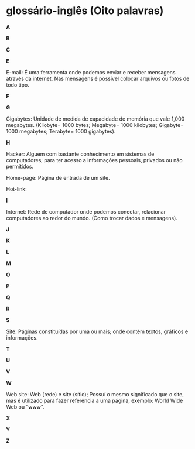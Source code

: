 # glossário-inglês (Oito palavras)

**A**

**B**

**C**

**E**

E-mail: É uma ferramenta onde podemos enviar e receber mensagens através da internet. Nas mensagens é possível colocar arquivos ou fotos de todo tipo.

**F**

**G**

Gigabytes: Unidade de medida de capacidade de memória que vale 1,000 megabytes. (Kilobyte= 1000 bytes; Megabyte= 1000 kilobytes; Gigabyte= 1000 megabytes; Terabyte= 1000 gigabytes).

**H**

Hacker: Alguém com bastante conhecimento em sistemas de computadores; para ter acesso a informações pessoais, privados ou não permitidos.

Home-page: Página de entrada de um site.

Hot-link: 

**I**

Internet: Rede de computador onde podemos conectar, relacionar computadores ao redor do mundo. (Como trocar dados e mensagens).

**J**

**K**

**L**

**M**

**O**

**P**

**Q**

**R**

**S**

Site: Páginas constituídas por uma ou mais; onde contém textos, gráficos e informações.

**T**

**U**

**V**

**W**

Web site: Web (rede) e site (sítio); Possuí o mesmo significado que o site, mas é utilizado para fazer referência a uma página, exemplo: World Wide Web ou “www”.

**X**

**Y**

**Z**
